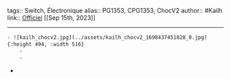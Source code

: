 tags:: Switch, Électronique
alias:: PG1353, CPG1353, ChocV2
author:: #Kailh
link:: [Officiel](http://www.kailh.com/en/Products/Ks/CS/755.html)
[[Sep 15th, 2023]]
***

	- ![kailh_chocv2.jpg](../assets/kailh_chocv2_1698437451828_0.jpg){:height 494, :width 516}
		-
		-
-